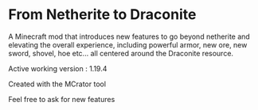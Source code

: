 # From Netherite to Draconite

A Minecraft mod that introduces new features to go beyond netherite and elevating the overall experience, including powerful armor, new ore, new sword, shovel, hoe etc... all centered around the Draconite resource.

Active working version : 1.19.4

Created with the MCrator tool

Feel free to ask for new features
